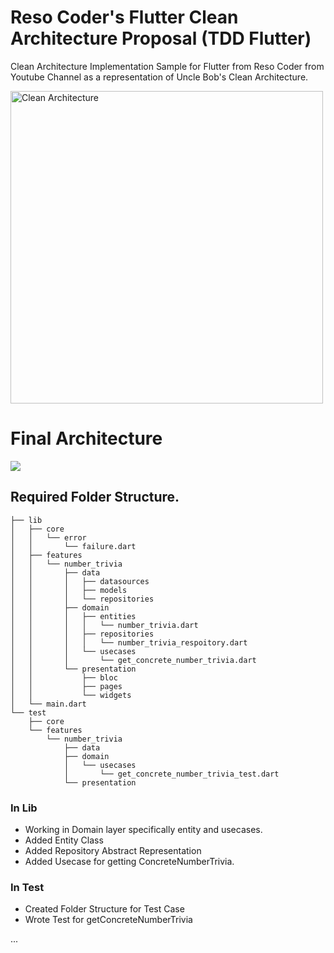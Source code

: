 # Reso Coder's Flutter Clean Architecture Proposal (TDD Flutter)

Clean Architecture Implementation Sample for Flutter from Reso Coder from Youtube Channel as a representation of Uncle Bob's Clean Architecture.

<img src="https://i1.wp.com/resocoder.com/wp-content/uploads/2019/08/CleanArchitecture.jpg" alt="Clean Architecture" width="500"/>

# Final Architecture

<img src="https://i1.wp.com/resocoder.com/wp-content/uploads/2019/08/Clean-Architecture-Flutter-Diagram.png">

## Required Folder Structure.
```
├── lib
│   ├── core
│   │   └── error
│   │       └── failure.dart
│   ├── features
│   │   └── number_trivia
│   │       ├── data
│   │       │   ├── datasources
│   │       │   ├── models
│   │       │   └── repositories
│   │       ├── domain
│   │       │   ├── entities
│   │       │   │   └── number_trivia.dart
│   │       │   ├── repositories
│   │       │   │   └── number_trivia_respoitory.dart
│   │       │   └── usecases
│   │       │       └── get_concrete_number_trivia.dart
│   │       └── presentation
│   │           ├── bloc
│   │           ├── pages
│   │           └── widgets
│   └── main.dart
└── test
    ├── core
    └── features
        └── number_trivia
            ├── data
            ├── domain
            │   └── usecases
            │       └── get_concrete_number_trivia_test.dart
            └── presentation
```

### In Lib
- Working in Domain layer specifically entity and usecases.
- Added Entity Class
- Added Repository Abstract Representation
- Added Usecase for getting ConcreteNumberTrivia.

### In Test
- Created Folder Structure for Test Case
- Wrote Test for getConcreteNumberTrivia

...